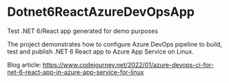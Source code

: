 # Dotnet6ReactAzureDevOpsApp
Test .NET 6/React app generated for demo purposes

The project demonstrates how to configure Azure DevOps pipeline to build, test and publish .NET 6 React app to Azure App Service on Linux.

Blog article: https://www.codejourney.net/2022/01/azure-devops-ci-for-net-6-react-app-in-azure-app-service-for-linux